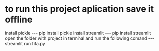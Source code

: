 # to run this project aplication save it offline
install pickle --- pip install pickle
install streamlit --- pip install streamlit
open the folder with project in terminal and run the following comand --- streamlit run fifa.py
